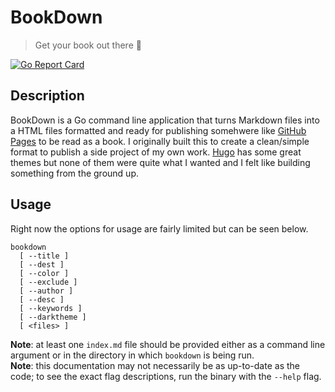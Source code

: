 # BookDown

> Get your book out there :book:

[![Go Report Card](https://goreportcard.com/badge/github.com/forstmeier/bookdown)](https://goreportcard.com/report/github.com/forstmeier/bookdown)

## Description

BookDown is a Go command line application that turns Markdown files into a HTML files formatted and ready for publishing somehwere like [GitHub Pages](https://pages.github.com/) to be read as a book. I originally built this to create a clean/simple format to publish a side project of my own work. [Hugo](https://gohugo.io/) has some great themes but none of them were quite what I wanted and I felt like building something from the ground up.  

## Usage

Right now the options for usage are fairly limited but can be seen below.

```
bookdown
  [ --title ]
  [ --dest ]
  [ --color ]
  [ --exclude ]
  [ --author ]
  [ --desc ]
  [ --keywords ]
  [ --darktheme ]
  [ <files> ]
```

**Note**: at least one `index.md` file should be provided either as a command line argument or in the directory in which `bookdown` is being run.  
**Note**: this documentation may not necessarily be as up-to-date as the code; to see the exact flag descriptions, run the binary with the `--help` flag.  
